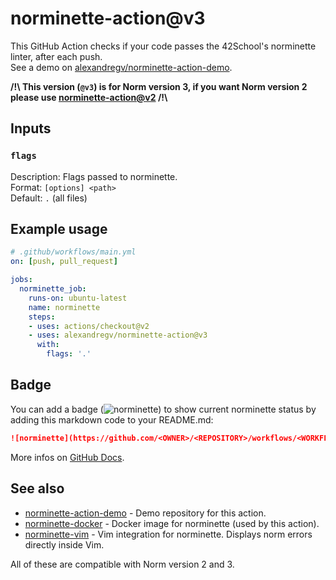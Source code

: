 # norminette-action@v3

This GitHub Action checks if your code passes the 42School's norminette linter, after each push.  
See a demo on [alexandregv/norminette-action-demo](https://github.com/alexandregv/norminette-action-demo).

**/!\\ This version (`@v3`) is for Norm version 3, if you want Norm version 2 please use [norminette-action@v2](https://github.com/alexandregv/norminette-action/tree/v2) /!\\**

## Inputs

### `flags`

Description: Flags passed to norminette.  
Format: `[options] <path>`  
Default: `.` (all files)  

## Example usage

```yml
# .github/workflows/main.yml
on: [push, pull_request]

jobs:
  norminette_job:
    runs-on: ubuntu-latest
    name: norminette
    steps:
    - uses: actions/checkout@v2
    - uses: alexandregv/norminette-action@v3
      with:
        flags: '.'
```

## Badge

You can add a badge (![norminette](https://github.com/alexandregv/norminette-action-demo/workflows/norminette/badge.svg)) to show current norminette status by adding this markdown code to your README.md:
```md
![norminette](https://github.com/<OWNER>/<REPOSITORY>/workflows/<WORKFLOW_NAME_OR_FILE>/badge.svg)
```
More infos on [GitHub Docs](https://docs.github.com/en/free-pro-team@latest/actions/managing-workflow-runs/adding-a-workflow-status-badge).

## See also

* [norminette-action-demo](https://github.com/alexandregv/norminette-action-demo) - Demo repository for this action.
* [norminette-docker](https://github.com/alexandregv/norminette-docker) - Docker image for norminette (used by this action).
* [norminette-vim](https://github.com/alexandregv/norminette-vim) - Vim integration for norminette. Displays norm errors directly inside Vim.

All of these are compatible with Norm version 2 and 3.
